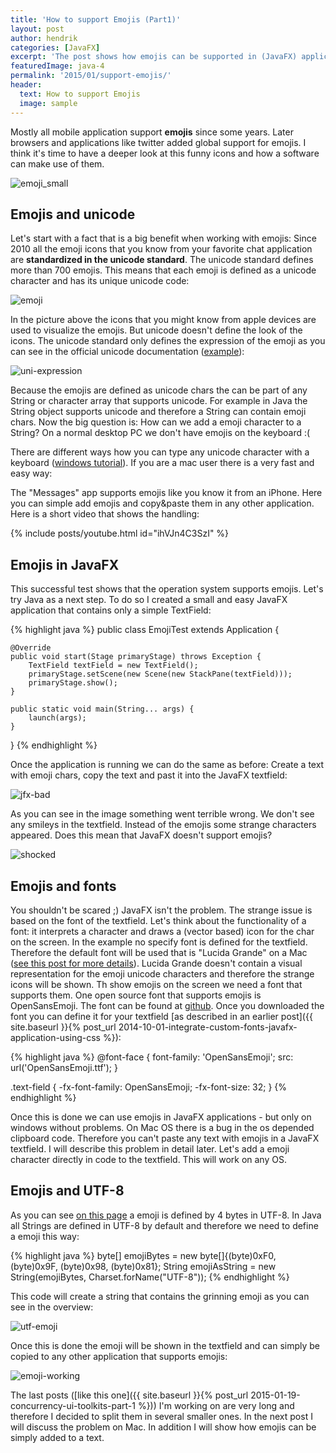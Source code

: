 ```yaml
---
title: 'How to support Emojis (Part1)'
layout: post
author: hendrik
categories: [JavaFX]
excerpt: 'The post shows how emojis can be supported in (JavaFX) applications'
featuredImage: java-4
permalink: '2015/01/support-emojis/'
header:
  text: How to support Emojis
  image: sample
---
```

Mostly all mobile application support __emojis__ since some years. Later browsers and applications like twitter added global support for emojis. I think it's time to have a deeper look at this funny icons and how a software can make use of them.

![emoji_small](/assets/posts/guigarage-legacy/emoji_small.png)

## Emojis and unicode

Let's start with a fact that is a big benefit when working with emojis: Since 2010 all the emoji icons that you know from your favorite chat application are __standardized in the unicode standard__. The unicode standard defines more than 700 emojis. This means that each emoji is defined as a unicode character and has its unique unicode code:

![emoji](/assets/posts/guigarage-legacy/emoji-def-1024x558.png)

In the picture above the icons that you might know from apple devices are used to visualize the emojis. But unicode doesn't define the look of the icons. The unicode standard only defines the expression of the emoji as you can see in the official unicode documentation ([example](http://www.unicode.org/charts/PDF/U1F600.pdf)):

![uni-expression](/assets/posts/guigarage-legacy/uni-expression.png)

Because the emojis are defined as unicode chars the can be part of any String or character array that supports unicode. For example in Java the String object supports unicode and therefore a String can contain emoji chars. Now the big question is: How can we add a emoji character to a String? On a normal desktop PC we don't have emojis on the keyboard :(

There are different ways how you can type any unicode character with a keyboard ([windows tutorial](http://www.fileformat.info/tip/microsoft/enter_unicode.htm)). If you are a mac user there is a very fast and easy way:

The "Messages" app supports emojis like you know it from an iPhone. Here you can simple add emojis and copy&paste them in any other application. Here is a short video that shows the handling:

{% include posts/youtube.html id="ihVJn4C3SzI" %}

## Emojis in JavaFX

This successful test shows that the operation system supports emojis. Let's try Java as a next step. To do so I created a small and easy JavaFX application that contains only a simple TextField:

{% highlight java %}
public class EmojiTest extends Application {

    @Override
    public void start(Stage primaryStage) throws Exception {
        TextField textField = new TextField();
        primaryStage.setScene(new Scene(new StackPane(textField)));
        primaryStage.show();
    }

    public static void main(String... args) {
        launch(args);
    }
}
{% endhighlight %}

Once the application is running we can do the same as before: Create a text with emoji chars, copy the text and past it into the JavaFX textfield:

![jfx-bad](/assets/posts/guigarage-legacy/jfx-bad.png)

As you can see in the image something went terrible wrong. We don't see any smileys in the textfield. Instead of the emojis some strange characters appeared. Does this mean that JavaFX doesn't support emojis?

![shocked](/assets/posts/guigarage-legacy/shocked.png)

## Emojis and fonts

You shouldn't be scared ;) JavaFX isn't the problem. The strange issue is based on the font of the textfield. Let's think about the functionality of a font: it interprets a character and draws a (vector based) icon for the char on the screen. In the example no specify font is defined for the textfield. Therefore the default font will be used that is "Lucida Grande" on a Mac ([see this post for more details](http://mail.openjdk.java.net/pipermail/openjfx-dev/2013-August/009912.html)). Lucida Grande doesn't contain a visual representation for the emoji unicode characters and therefore the strange icons will be shown. Th show emojis on the screen we need a font that supports them. One open source font that supports emojis is OpenSansEmoji. The font can be found at [github](https://github.com/MorbZ/OpenSansEmoji). Once you downloaded the font you can define it for your textfield [as described in an earlier post]({{ site.baseurl }}{% post_url 2014-10-01-integrate-custom-fonts-javafx-application-using-css %}):

{% highlight java %}
@font-face {
    font-family: 'OpenSansEmoji';
    src: url('OpenSansEmoji.ttf');
}

.text-field {
    -fx-font-family: OpenSansEmoji;
    -fx-font-size: 32;
}
{% endhighlight %}

Once this is done we can use emojis in JavaFX applications - but only on windows without problems. On Mac OS there is a bug in the os depended clipboard code. Therefore you can't paste any text with emojis in a JavaFX textfield. I will describe this problem in detail later. Let's add a emoji character directly in code to the textfield. This will work on any OS.

## Emojis and UTF-8

As you can see [on this page](http://apps.timwhitlock.info/emoji/tables/unicode) a emoji is defined by 4 bytes in UTF-8. In Java all Strings are defined in UTF-8 by default and therefore we need to define a emoji this way:

{% highlight java %}
byte[] emojiBytes = new byte[]{(byte)0xF0, (byte)0x9F, (byte)0x98, (byte)0x81};
String emojiAsString = new String(emojiBytes, Charset.forName("UTF-8"));
{% endhighlight %}

This code will create a string that contains the grinning emoji as you can see in the overview:

![utf-emoji](/assets/posts/guigarage-legacy/utf-emoji.png)

Once this is done the emoji will be shown in the textfield and can simply be copied to any other application that supports emojis:

![emoji-working](/assets/posts/guigarage-legacy/emoji-working.png)

The last posts ([like this one]({{ site.baseurl }}{% post_url 2015-01-19-concurrency-ui-toolkits-part-1 %})) I'm working on are very long and therefore I decided to split them in several smaller ones. In the next post I will discuss the problem on Mac. In addition I will show how emojis can be simply added to a text.
